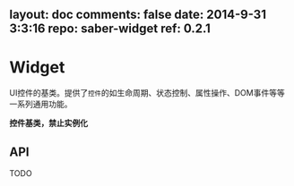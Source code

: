 layout: doc
comments: false
date: 2014-9-31 3:3:16
repo: saber-widget
ref: 0.2.1
---

# Widget

UI控件的基类。提供了`控件`的如生命周期、状态控制、属性操作、DOM事件等等一系列通用功能。

**控件基类，禁止实例化**

## API

TODO

